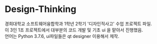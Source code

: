 # Design-Thinking

경희대학교 소프트웨어융합학과 1학년 2학기 '디자인적사고' 수업 프로젝트 파일.  
이 3인 1조 프로젝트에서 대부분의 코드 개발 및 기초 ui 을 맡아서 진행했음.  
언어는 Python 3.7.6, ui파일들은 qt designer 이용해서 제작.  
